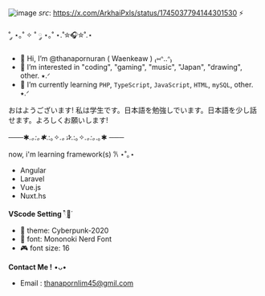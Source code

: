 ![image](https://github.com/thanapornuran/thanapornuran/assets/159028034/5bdabebb-cd12-4245-850b-7749aa7cda59)
𝘴𝘳𝘤: https://x.com/ArkhaiPxls/status/1745037794144301530 ⚡

˚ ༘ ⋆｡˚ ✧ ˚ ༘ ⋆｡˚ ⋆.˚✮🎧✮˚.⋆

- 👋 Hi, I’m @thanapornuran ( Waenkeaw ) ₍⑅ᐢ..ᐢ₎
- 👀 I’m interested in "coding", "gaming", "music", "Japan", "drawing", other. ⭑.ᐟ 
- 🌱 I’m currently learning `PHP`, `TypeScript`, `JavaScript`, `HTML`, `mySQL`, other. ⭑.ᐟ

おはようございます! 私は学生です。日本語を勉強しでいます。日本語を少し話せます。よろしくお願いします! 

───✱*.｡:｡✱*.:｡✧*.｡✰*.:｡✧*.｡:｡*.｡✱ ───

now, i'm learning framework(s) 𐙚 ⋆˚｡⋆
- Angular
- Laravel
- Vue.js
- Nuxt.hs

**VScode Setting** 𓍢ִ໋🌷͙֒
- 👾 theme: Cyberpunk-2020 
- 🌃 font: Mononoki Nerd Font
- 🎮 font size: 16

**Contact Me !** •ᴗ•
- Email : thanapornlim45@gmil.com

<!---
thanapornuran/thanapornuran is a ✨ special ✨ repository because its `README.md` (this file) appears on your GitHub profile.
You can click the Preview link to take a look at your changes.
--->
